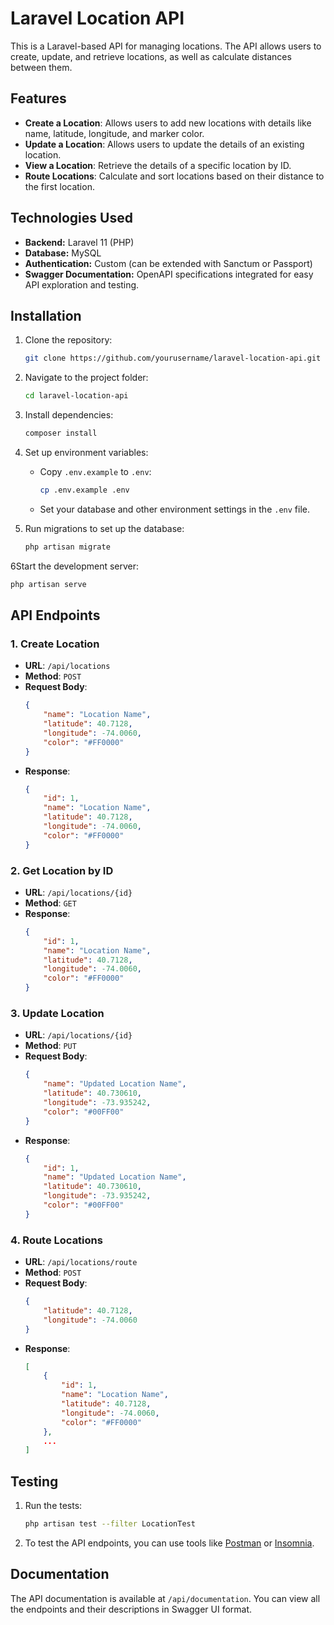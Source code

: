 # Laravel Location API

This is a Laravel-based API for managing locations. The API allows users to create, update, and retrieve locations, as well as calculate distances between them. 

## Features

- **Create a Location**: Allows users to add new locations with details like name, latitude, longitude, and marker color.
- **Update a Location**: Allows users to update the details of an existing location.
- **View a Location**: Retrieve the details of a specific location by ID.
- **Route Locations**: Calculate and sort locations based on their distance to the first location.

## Technologies Used

- **Backend:** Laravel 11 (PHP)
- **Database:** MySQL
- **Authentication:** Custom (can be extended with Sanctum or Passport)
- **Swagger Documentation:** OpenAPI specifications integrated for easy API exploration and testing.

## Installation

1. Clone the repository:
   ```bash
   git clone https://github.com/yourusername/laravel-location-api.git
   ```

2. Navigate to the project folder:
   ```bash
   cd laravel-location-api
   ```

3. Install dependencies:
   ```bash
   composer install
   ```

4. Set up environment variables:
    - Copy `.env.example` to `.env`:
      ```bash
      cp .env.example .env
      ```
    - Set your database and other environment settings in the `.env` file.

5. Run migrations to set up the database:
   ```bash
   php artisan migrate
   ```

6Start the development server:
   ```bash
   php artisan serve
   ```

## API Endpoints

### 1. Create Location

- **URL**: `/api/locations`
- **Method**: `POST`
- **Request Body**:
    ```json
    {
        "name": "Location Name",
        "latitude": 40.7128,
        "longitude": -74.0060,
        "color": "#FF0000"
    }
    ```
- **Response**:
    ```json
    {
        "id": 1,
        "name": "Location Name",
        "latitude": 40.7128,
        "longitude": -74.0060,
        "color": "#FF0000"
    }
    ```

### 2. Get Location by ID

- **URL**: `/api/locations/{id}`
- **Method**: `GET`
- **Response**:
    ```json
    {
        "id": 1,
        "name": "Location Name",
        "latitude": 40.7128,
        "longitude": -74.0060,
        "color": "#FF0000"
    }
    ```

### 3. Update Location

- **URL**: `/api/locations/{id}`
- **Method**: `PUT`
- **Request Body**:
    ```json
    {
        "name": "Updated Location Name",
        "latitude": 40.730610,
        "longitude": -73.935242,
        "color": "#00FF00"
    }
    ```
- **Response**:
    ```json
    {
        "id": 1,
        "name": "Updated Location Name",
        "latitude": 40.730610,
        "longitude": -73.935242,
        "color": "#00FF00"
    }
    ```

### 4. Route Locations

- **URL**: `/api/locations/route`
- **Method**: `POST`
- **Request Body**:
    ```json
    {
        "latitude": 40.7128,
        "longitude": -74.0060
    }
    ```
- **Response**:
    ```json
    [
        {
            "id": 1,
            "name": "Location Name",
            "latitude": 40.7128,
            "longitude": -74.0060,
            "color": "#FF0000"
        },
        ...
    ]
    ```

## Testing

1. Run the tests:
   ```bash
   php artisan test --filter LocationTest
   ```

2. To test the API endpoints, you can use tools like [Postman](https://www.postman.com/) or [Insomnia](https://insomnia.rest/).

## Documentation

The API documentation is available at `/api/documentation`. You can view all the endpoints and their descriptions in Swagger UI format.

